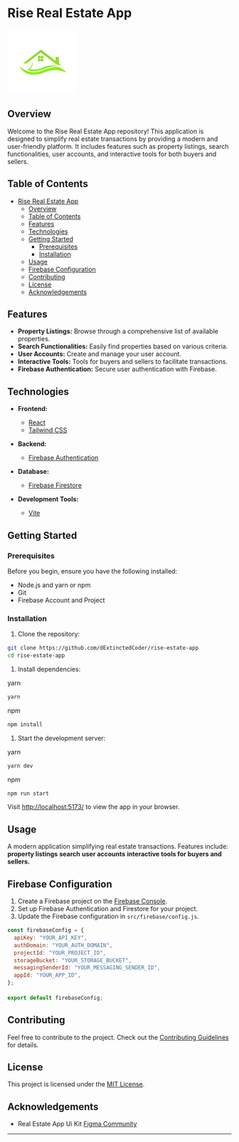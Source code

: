 # Rise Real Estate App

![Rise Real Estate App Logo](public/rise.png)

## Overview

Welcome to the Rise Real Estate App repository! This application is designed to simplify real estate transactions by providing a modern and user-friendly platform. It includes features such as property listings, search functionalities, user accounts, and interactive tools for both buyers and sellers.

## Table of Contents

- [Rise Real Estate App](#rise-real-estate-app)
  - [Overview](#overview)
  - [Table of Contents](#table-of-contents)
  - [Features](#features)
  - [Technologies](#technologies)
  - [Getting Started](#getting-started)
    - [Prerequisites](#prerequisites)
    - [Installation](#installation)
  - [Usage](#usage)
  - [Firebase Configuration](#firebase-configuration)
  - [Contributing](#contributing)
  - [License](#license)
  - [Acknowledgements](#acknowledgements)

## Features

- **Property Listings:** Browse through a comprehensive list of available properties.
- **Search Functionalities:** Easily find properties based on various criteria.
- **User Accounts:** Create and manage your user account.
- **Interactive Tools:** Tools for buyers and sellers to facilitate transactions.
- **Firebase Authentication:** Secure user authentication with Firebase.

## Technologies

- **Frontend:**

  - [React](https://react.dev)
  - [Tailwind CSS](https://tailwindcss.com/brand)

- **Backend:**

  - [Firebase Authentication](https://firebase.google.com/products/auth)

- **Database:**

  - [Firebase Firestore](https://firebase.google.com/products/firestore)

- **Development Tools:**
  - [Vite](https://vitejs.dev.guide/)

## Getting Started

### Prerequisites

Before you begin, ensure you have the following installed:

- Node.js and yarn or npm
- Git
- Firebase Account and Project

### Installation

1. Clone the repository:

```bash
git clone https://github.com/dExtinctedCoder/rise-estate-app
cd rise-estate-app
```

1. Install dependencies:

yarn

```bash
yarn
```

npm

```bash
npm install
```

1. Start the development server:

yarn

```bash
yarn dev
```

npm

```bash
npm run start
```

Visit [http://localhost:5173/](http://localhost:5173/) to view the app in your browser.

## Usage

A modern application simplifying real estate transactions.
Features include:
**property listings**
**search**
**user accounts**
**interactive tools for buyers and sellers.**

## Firebase Configuration

1. Create a Firebase project on the [Firebase Console](https://console.firebase.google.com/).
2. Set up Firebase Authentication and Firestore for your project.
3. Update the Firebase configuration in `src/firebase/config.js`.

```javascript
const firebaseConfig = {
  apiKey: "YOUR_API_KEY",
  authDomain: "YOUR_AUTH_DOMAIN",
  projectId: "YOUR_PROJECT_ID",
  storageBucket: "YOUR_STORAGE_BUCKET",
  messagingSenderId: "YOUR_MESSAGING_SENDER_ID",
  appId: "YOUR_APP_ID",
};

export default firebaseConfig;
```

## Contributing

Feel free to contribute to the project. Check out the [Contributing Guidelines](CONTRIBUTING.md) for details.

## License

This project is licensed under the [MIT License](LICENSE).

## Acknowledgements

- Real Estate App Ui Kit [Figma Community](<https://www.figma.com/file/QKSD9AtjIQ6OJSYTGiieN0/Real-Estate-App-UI-Kit-(Community)?type=design&node-id=0-1&mode=design&t=19LfydaFosSjzwxA-0>)

---

